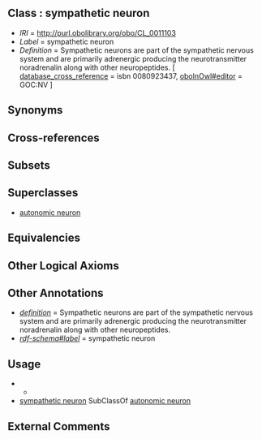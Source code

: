 
## Class : sympathetic neuron

 * *IRI* = http://purl.obolibrary.org/obo/CL_0011103
 * *Label* = sympathetic neuron
 * *Definition* = Sympathetic neurons are part of the sympathetic nervous system and are primarily adrenergic producing the neurotransmitter noradrenalin along with other neuropeptides. [ [database_cross_reference](../../ef/oboInOwl#hasDbXref.md) = isbn 0080923437, [oboInOwl#editor](../../or/oboInOwl#editor.md) = GOC:NV ]

## Synonyms


## Cross-references


## Subsets


## Superclasses

 * [autonomic neuron](../../CL/07/CL_0000107.md)

## Equivalencies


## Other Logical Axioms


## Other Annotations

 * *[definition](../../IAO/15/IAO_0000115.md)* = Sympathetic neurons are part of the sympathetic nervous system and are primarily adrenergic producing the neurotransmitter noradrenalin along with other neuropeptides.
 * *[rdf-schema#label](../../el/rdf-schema#label.md)* = sympathetic neuron

## Usage

 * -
 * [sympathetic neuron](../../CL/03/CL_0011103.md) SubClassOf [autonomic neuron](../../CL/07/CL_0000107.md)

## External Comments

